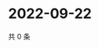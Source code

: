 # 2022-09-22

共 0 条

<!-- BEGIN WEIBO -->
<!-- 最后更新时间 Thu Sep 22 2022 17:21:06 GMT+0800 (China Standard Time) -->

<!-- END WEIBO -->
